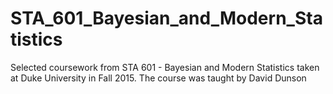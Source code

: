 # STA_601_Bayesian_and_Modern_Statistics
Selected coursework from STA 601 - Bayesian and Modern Statistics taken at Duke University in Fall 2015. The course was taught by David Dunson

